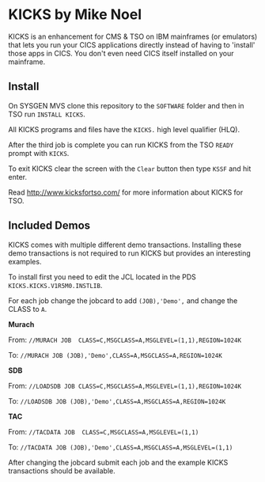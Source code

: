 # KICKS by Mike Noel

KICKS is an enhancement for CMS & TSO on IBM mainframes (or emulators) that lets you run your CICS applications directly instead of having to 'install' those apps in CICS. You don't even need CICS itself installed on your mainframe.

## Install

On SYSGEN MVS clone this repository to the `SOFTWARE` folder and then in TSO run `INSTALL KICKS`.

All KICKS programs and files have the `KICKS.` high level qualifier (HLQ).

After the third job is complete you can run KICKS from the TSO `READY` prompt with `KICKS`.

To exit KICKS clear the screen with the `Clear` button then type `KSSF` and hit enter.

Read http://www.kicksfortso.com/ for more information about KICKS for TSO.

## Included Demos

KICKS comes with multiple different demo transactions. Installing these demo transactions is not required to run KICKS but provides an interesting examples.

To install first you need to edit the JCL located in the PDS `KICKS.KICKS.V1R5M0.INSTLIB`.

For each job change the jobcard to add `(JOB),'Demo',` and change the CLASS to `A`.

**Murach**

From: `//MURACH JOB  CLASS=C,MSGCLASS=A,MSGLEVEL=(1,1),REGION=1024K`

To: `//MURACH JOB (JOB),'Demo',CLASS=A,MSGCLASS=A,REGION=1024K`

**SDB**

From: `//LOADSDB JOB CLASS=C,MSGCLASS=A,MSGLEVEL=(1,1),REGION=1024K`

To: `//LOADSDB JOB (JOB),'Demo',CLASS=A,MSGCLASS=A,REGION=1024K`

**TAC**

From: `//TACDATA JOB  CLASS=C,MSGCLASS=A,MSGLEVEL=(1,1)`

To: `//TACDATA JOB (JOB),'Demo',CLASS=A,MSGCLASS=A,MSGLEVEL=(1,1)`

After changing the jobcard submit each job and the example KICKS transactions should be available.